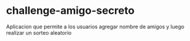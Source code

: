 # challenge-amigo-secreto
Aplicacion que permite a los usuarios agregar nombre de amigos y luego realizar un sorteo aleatorio
